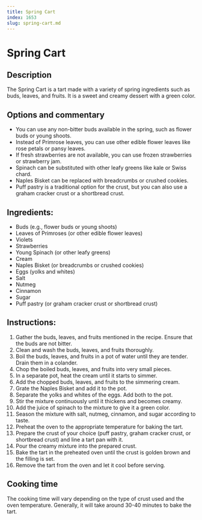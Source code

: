 ```yaml
---
title: Spring Cart
index: 1653
slug: spring-cart.md
---
```


# Spring Cart

## Description
The Spring Cart is a tart made with a variety of spring ingredients such as buds, leaves, and fruits. It is a sweet and creamy dessert with a green color.

## Options and commentary
- You can use any non-bitter buds available in the spring, such as flower buds or young shoots.
- Instead of Primrose leaves, you can use other edible flower leaves like rose petals or pansy leaves.
- If fresh strawberries are not available, you can use frozen strawberries or strawberry jam.
- Spinach can be substituted with other leafy greens like kale or Swiss chard.
- Naples Bisket can be replaced with breadcrumbs or crushed cookies.
- Puff pastry is a traditional option for the crust, but you can also use a graham cracker crust or a shortbread crust.

## Ingredients:
- Buds (e.g., flower buds or young shoots)
- Leaves of Primroses (or other edible flower leaves)
- Violets
- Strawberries
- Young Spinach (or other leafy greens)
- Cream
- Naples Bisket (or breadcrumbs or crushed cookies)
- Eggs (yolks and whites)
- Salt
- Nutmeg
- Cinnamon
- Sugar
- Puff pastry (or graham cracker crust or shortbread crust)

## Instructions:
1. Gather the buds, leaves, and fruits mentioned in the recipe. Ensure that the buds are not bitter.
2. Clean and wash the buds, leaves, and fruits thoroughly.
3. Boil the buds, leaves, and fruits in a pot of water until they are tender. Drain them in a colander.
4. Chop the boiled buds, leaves, and fruits into very small pieces.
5. In a separate pot, heat the cream until it starts to simmer.
6. Add the chopped buds, leaves, and fruits to the simmering cream.
7. Grate the Naples Bisket and add it to the pot.
8. Separate the yolks and whites of the eggs. Add both to the pot.
9. Stir the mixture continuously until it thickens and becomes creamy.
10. Add the juice of spinach to the mixture to give it a green color.
11. Season the mixture with salt, nutmeg, cinnamon, and sugar according to taste.
12. Preheat the oven to the appropriate temperature for baking the tart.
13. Prepare the crust of your choice (puff pastry, graham cracker crust, or shortbread crust) and line a tart pan with it.
14. Pour the creamy mixture into the prepared crust.
15. Bake the tart in the preheated oven until the crust is golden brown and the filling is set.
16. Remove the tart from the oven and let it cool before serving.

## Cooking time
The cooking time will vary depending on the type of crust used and the oven temperature. Generally, it will take around 30-40 minutes to bake the tart.